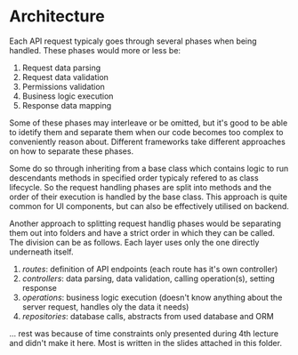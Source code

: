 # Architecture

Each API request typicaly goes through several phases when being handled. These phases would more or less be:

 1. Request data parsing
 2. Request data validation
 3. Permissions validation
 4. Business logic execution
 5. Response data mapping

Some of these phases may interleave or be omitted, but it's good to be able to idetify them and separate them
when our code becomes too complex to conveniently reason about. Different frameworks take different approaches
on how to separate these phases.

Some do so through inheriting from a base class which contains logic to run descendants methods in specified order
typicaly refered to as class lifecycle. So the request handling phases are split into methods and the order
of their execution is handled by the base class. This approach is quite common for UI components, but can also be effectively
utilised on backend.

Another approach to splitting request handlig phases would be separating them out into folders and have a strict order
in which they can be called. The division can be as follows. Each layer uses only the one directly underneath itself.

1. *routes*: definition of API endpoints (each route has it's own controller)
2. *controllers*: data parsing, data validation, calling operation(s), setting response
3. *operations*: business logic execution (doesn't know anything about the server request, handles oly the data it needs)
4. *repositories*: database calls, abstracts from used database and ORM

... rest was because of time constraints only presented during 4th lecture and didn't make it here. Most is written
in the slides attached in this folder.